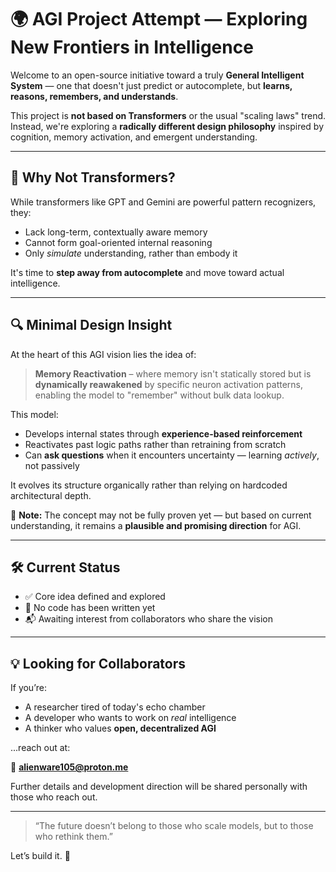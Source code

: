 # 🌍 AGI Project Attempt — Exploring New Frontiers in Intelligence

Welcome to an open-source initiative toward a truly **General Intelligent System** — one that doesn't just predict or autocomplete, but **learns, reasons, remembers, and understands**.

This project is **not based on Transformers** or the usual "scaling laws" trend. Instead, we're exploring a **radically different design philosophy** inspired by cognition, memory activation, and emergent understanding.

---

## 🚫 Why Not Transformers?

While transformers like GPT and Gemini are powerful pattern recognizers, they:
- Lack long-term, contextually aware memory
- Cannot form goal-oriented internal reasoning
- Only *simulate* understanding, rather than embody it

It's time to **step away from autocomplete** and move toward actual intelligence.

---

## 🔍 Minimal Design Insight

At the heart of this AGI vision lies the idea of:

> **Memory Reactivation** – where memory isn't statically stored but is **dynamically reawakened** by specific neuron activation patterns, enabling the model to "remember" without bulk data lookup.

This model:
- Develops internal states through **experience-based reinforcement**
- Reactivates past logic paths rather than retraining from scratch
- Can **ask questions** when it encounters uncertainty — learning *actively*, not passively

It evolves its structure organically rather than relying on hardcoded architectural depth.

🧠 **Note:** The concept may not be fully proven yet — but based on current understanding, it remains a **plausible and promising direction** for AGI.

---

## 🛠️ Current Status

- ✅ Core idea defined and explored
- 🚧 No code has been written yet
- 📬 Awaiting interest from collaborators who share the vision

---

## 💡 Looking for Collaborators

If you’re:
- A researcher tired of today's echo chamber
- A developer who wants to work on *real* intelligence
- A thinker who values **open, decentralized AGI**

...reach out at:

📧 **alienware105@proton.me**

Further details and development direction will be shared personally with those who reach out.

---

> “The future doesn’t belong to those who scale models, but to those who rethink them.”

Let’s build it. 🧠
